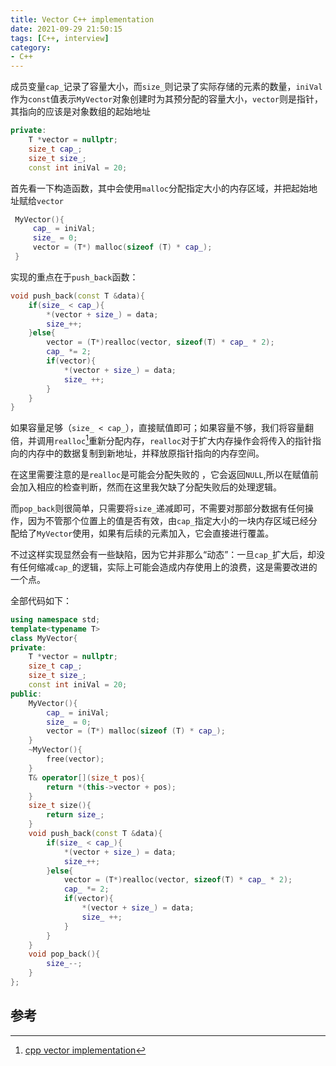 ```yaml
---
title: Vector C++ implementation
date: 2021-09-29 21:50:15
tags: [C++, interview]
category:
- C++
---
```


成员变量`cap_`记录了容量大小，而`size_`则记录了实际存储的元素的数量，`iniVal`作为`const`值表示`MyVector`对象创建时为其预分配的容量大小，`vector`则是指针，其指向的应该是对象数组的起始地址

```c++
private:
    T *vector = nullptr;
    size_t cap_;
    size_t size_;
    const int iniVal = 20;
```

首先看一下构造函数，其中会使用`malloc`分配指定大小的内存区域，并把起始地址赋给`vector`

```c++
 MyVector(){
     cap_ = iniVal;
     size_ = 0;
     vector = (T*) malloc(sizeof (T) * cap_);
 }
```

实现的重点在于`push_back`函数：

```c++
void push_back(const T &data){
    if(size_ < cap_){
        *(vector + size_) = data;
        size_++;
    }else{
        vector = (T*)realloc(vector, sizeof(T) * cap_ * 2);
        cap_ *= 2;
        if(vector){
            *(vector + size_) = data;
            size_ ++;
        }
    }
}
```

如果容量足够（`size_ < cap_`），直接赋值即可；如果容量不够，我们将容量翻倍，并调用`realloc`[^1]重新分配内存，`realloc`对于扩大内存操作会将传入的指针指向的内存中的数据复制到新地址，并释放原指针指向的内存空间。

在这里需要注意的是`realloc`是可能会分配失败的 ，它会返回`NULL`,所以在赋值前会加入相应的检查判断，然而在这里我欠缺了分配失败后的处理逻辑。

而`pop_back`则很简单，只需要将`size_`递减即可，不需要对那部分数据有任何操作，因为不管那个位置上的值是否有效，由`cap_`指定大小的一块内存区域已经分配给了`MyVector`使用，如果有后续的元素加入，它会直接进行覆盖。

不过这样实现显然会有一些缺陷，因为它并非那么“动态”：一旦`cap_`扩大后，却没有任何缩减`cap_`的逻辑，实际上可能会造成内存使用上的浪费，这是需要改进的一个点。

全部代码如下：

```c++
using namespace std;
template<typename T>
class MyVector{
private:
    T *vector = nullptr;
    size_t cap_;
    size_t size_;
    const int iniVal = 20;
public:
    MyVector(){
        cap_ = iniVal;
        size_ = 0;
        vector = (T*) malloc(sizeof (T) * cap_);
    }
    ~MyVector(){
        free(vector);
    }
    T& operator[](size_t pos){
        return *(this->vector + pos);
    }
    size_t size(){
        return size_;
    }
    void push_back(const T &data){
        if(size_ < cap_){
            *(vector + size_) = data;
            size_++;
        }else{
            vector = (T*)realloc(vector, sizeof(T) * cap_ * 2);
            cap_ *= 2;
            if(vector){
                *(vector + size_) = data;
                size_ ++;
            }
        }
    }
    void pop_back(){
        size_--;
    }
};
```

## 参考

[^1]:[cpp vector implementation]( https://www.delftstack.com/howto/cpp/cpp-vector-implementation/)
[^2]:[realloc](http://c.biancheng.net/cpp/html/2859.html)

